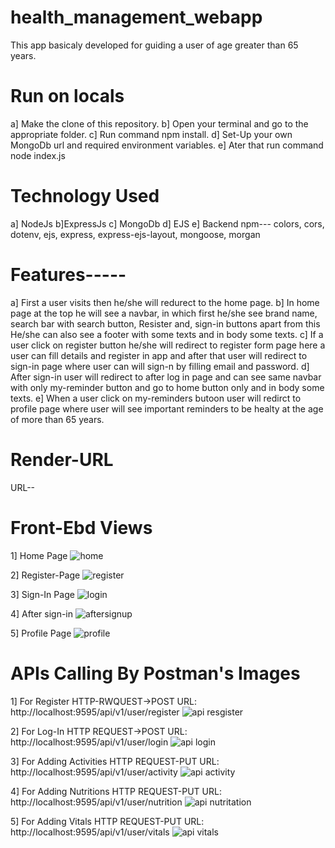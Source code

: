 # health_management_webapp
  This app basicaly developed for guiding a user of age greater than 65 years.
# Run on locals
  a] Make the clone of this repository.
  b] Open your terminal and go to the appropriate folder.
  c] Run command npm install.
  d] Set-Up your own MongoDb url and required environment variables.
  e] Ater that run command node index.js
# Technology Used
  a] NodeJs
  b]ExpressJs
  c] MongoDb
  d] EJS
  e] Backend npm--- colors, cors, dotenv, ejs, express, express-ejs-layout, mongoose, morgan
# Features-----
   a] First a user visits then he/she will redurect to the home page.
   b] In home page at the top he will see a navbar, in which first he/she see brand name, search bar with search button, Resister and, sign-in buttons apart from this
      He/she can also see a footer with some texts and in body some texts.
  c] If a user click on register button he/she will redirect to register form page here a user can fill details and register in app and after that user will redirect 
     to sign-in page where user can will sign-n by filling email and password.
  d] After sign-in user will redirect to after log in page and can see same navbar with only my-reminder button and go to home button only and in body some texts.
  e] When a user click on my-reminders butoon user will redirct to profile page where user will see important reminders to be healty at the age of more than 65 years.
# Render-URL
  URL--
# Front-Ebd Views
 1] Home Page
 ![home](https://github.com/manisha2607/Kratin_Asignment/assets/126694907/007ad3eb-791b-4d1e-b3ae-56554c0d6b70)

 2] Register-Page
 ![register](https://github.com/manisha2607/Kratin_Asignment/assets/126694907/e0ac66f9-1ef1-4bdf-bfe9-7848065fd515)

 3] Sign-In Page
![login](https://github.com/manisha2607/Kratin_Asignment/assets/126694907/08da5a0e-4be8-4e44-b4dd-8a8bbd6d800f)

 4] After sign-in
![aftersignup](https://github.com/manisha2607/Kratin_Asignment/assets/126694907/b46ca57c-9f5f-4237-bd4e-0fc28617920c)


 5] Profile Page
![profile](https://github.com/manisha2607/Kratin_Asignment/assets/126694907/4f118158-fe58-486b-a2b4-22cf9e4205cd)


# APIs Calling By Postman's Images
 1] For Register HTTP-RWQUEST->POST URL: http://localhost:9595/api/v1/user/register
 ![api resgister](https://github.com/manisha2607/Kratin_Asignment/assets/126694907/e82e0070-2ea7-4565-9962-67cc7dce18a4)

 2] For Log-In HTTP REQUEST->POST URL: http://localhost:9595/api/v1/user/login
![api login](https://github.com/manisha2607/Kratin_Asignment/assets/126694907/d9776b61-e8e0-4820-9288-1ab6ad84f152)

 3] For Adding Activities HTTP REQUEST-PUT URL: http://localhost:9595/api/v1/user/activity
![api activity](https://github.com/manisha2607/Kratin_Asignment/assets/126694907/b269507d-e74a-47fe-b7b7-755bfcf219a5)

 4] For Adding Nutritions HTTP REQUEST-PUT URL: http://localhost:9595/api/v1/user/nutrition
![api  nutritation](https://github.com/manisha2607/Kratin_Asignment/assets/126694907/eb841137-a8b2-4548-a641-81316e464f16)

 5] For Adding Vitals HTTP REQUEST-PUT URL: http://localhost:9595/api/v1/user/vitals
![api vitals](https://github.com/manisha2607/Kratin_Asignment/assets/126694907/abc32913-9b70-403c-b3bf-ad4b21a9f10a)











